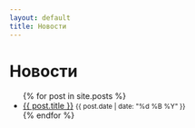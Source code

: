 ```yaml
---
layout: default
title: Новости
---
```


# Новости

<ul>
  {% for post in site.posts %}
    <li>
      <a href="{{ post.url | relative_url }}">{{ post.title }}</a>
      <small>{{ post.date | date: "%d %B %Y" }}</small>
    </li>
  {% endfor %}
</ul>
